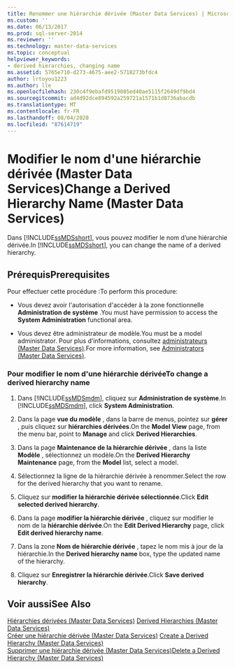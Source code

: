 ```yaml
---
title: Renommer une hiérarchie dérivée (Master Data Services) | Microsoft Docs
ms.custom: ''
ms.date: 06/13/2017
ms.prod: sql-server-2014
ms.reviewer: ''
ms.technology: master-data-services
ms.topic: conceptual
helpviewer_keywords:
- derived hierarchies, changing name
ms.assetid: 5765e710-d273-4675-aee2-5718273bfdc4
author: lrtoyou1223
ms.author: lle
ms.openlocfilehash: 230c4f9ebafd9519085ed40ae5115f2649df9bd4
ms.sourcegitcommit: ad4d92dce894592a259721a1571b1d8736abacdb
ms.translationtype: MT
ms.contentlocale: fr-FR
ms.lasthandoff: 08/04/2020
ms.locfileid: "87614719"
---
```

# <a name="change-a-derived-hierarchy-name-master-data-services"></a><span data-ttu-id="8ba1e-102">Modifier le nom d'une hiérarchie dérivée (Master Data Services)</span><span class="sxs-lookup"><span data-stu-id="8ba1e-102">Change a Derived Hierarchy Name (Master Data Services)</span></span>
  <span data-ttu-id="8ba1e-103">Dans [!INCLUDE[ssMDSshort](../includes/ssmdsshort-md.md)], vous pouvez modifier le nom d’une hiérarchie dérivée.</span><span class="sxs-lookup"><span data-stu-id="8ba1e-103">In [!INCLUDE[ssMDSshort](../includes/ssmdsshort-md.md)], you can change the name of a derived hierarchy.</span></span>  
  
## <a name="prerequisites"></a><span data-ttu-id="8ba1e-104">Prérequis</span><span class="sxs-lookup"><span data-stu-id="8ba1e-104">Prerequisites</span></span>  
 <span data-ttu-id="8ba1e-105">Pour effectuer cette procédure :</span><span class="sxs-lookup"><span data-stu-id="8ba1e-105">To perform this procedure:</span></span>  
  
-   <span data-ttu-id="8ba1e-106">Vous devez avoir l'autorisation d'accéder à la zone fonctionnelle **Administration de système** .</span><span class="sxs-lookup"><span data-stu-id="8ba1e-106">You must have permission to access the **System Administration** functional area.</span></span>  
  
-   <span data-ttu-id="8ba1e-107">Vous devez être administrateur de modèle.</span><span class="sxs-lookup"><span data-stu-id="8ba1e-107">You must be a model administrator.</span></span> <span data-ttu-id="8ba1e-108">Pour plus d’informations, consultez [administrateurs &#40;Master Data Services&#41;](administrators-master-data-services.md).</span><span class="sxs-lookup"><span data-stu-id="8ba1e-108">For more information, see [Administrators &#40;Master Data Services&#41;](administrators-master-data-services.md).</span></span>  
  
### <a name="to-change-a-derived-hierarchy-name"></a><span data-ttu-id="8ba1e-109">Pour modifier le nom d'une hiérarchie dérivée</span><span class="sxs-lookup"><span data-stu-id="8ba1e-109">To change a derived hierarchy name</span></span>  
  
1.  <span data-ttu-id="8ba1e-110">Dans [!INCLUDE[ssMDSmdm](../includes/ssmdsmdm-md.md)], cliquez sur **Administration de système**.</span><span class="sxs-lookup"><span data-stu-id="8ba1e-110">In [!INCLUDE[ssMDSmdm](../includes/ssmdsmdm-md.md)], click **System Administration**.</span></span>  
  
2.  <span data-ttu-id="8ba1e-111">Dans la page **vue du modèle** , dans la barre de menus, pointez sur **gérer** , puis cliquez sur **hiérarchies dérivées**.</span><span class="sxs-lookup"><span data-stu-id="8ba1e-111">On the **Model View** page, from the menu bar, point to **Manage** and click **Derived Hierarchies**.</span></span>  
  
3.  <span data-ttu-id="8ba1e-112">Dans la page **Maintenance de la hiérarchie dérivée** , dans la liste **Modèle** , sélectionnez un modèle.</span><span class="sxs-lookup"><span data-stu-id="8ba1e-112">On the **Derived Hierarchy Maintenance** page, from the **Model** list, select a model.</span></span>  
  
4.  <span data-ttu-id="8ba1e-113">Sélectionnez la ligne de la hiérarchie dérivée à renommer.</span><span class="sxs-lookup"><span data-stu-id="8ba1e-113">Select the row for the derived hierarchy that you want to rename.</span></span>  
  
5.  <span data-ttu-id="8ba1e-114">Cliquez sur **modifier la hiérarchie dérivée sélectionnée**.</span><span class="sxs-lookup"><span data-stu-id="8ba1e-114">Click **Edit selected derived hierarchy**.</span></span>  
  
6.  <span data-ttu-id="8ba1e-115">Dans la page **modifier la hiérarchie dérivée** , cliquez sur modifier le nom de la **hiérarchie dérivée**.</span><span class="sxs-lookup"><span data-stu-id="8ba1e-115">On the **Edit Derived Hierarchy** page, click **Edit derived hierarchy name**.</span></span>  
  
7.  <span data-ttu-id="8ba1e-116">Dans la zone **Nom de hiérarchie dérivée** , tapez le nom mis à jour de la hiérarchie.</span><span class="sxs-lookup"><span data-stu-id="8ba1e-116">In the **Derived hierarchy name** box, type the updated name of the hierarchy.</span></span>  
  
8.  <span data-ttu-id="8ba1e-117">Cliquez sur **Enregistrer la hiérarchie dérivée**.</span><span class="sxs-lookup"><span data-stu-id="8ba1e-117">Click **Save derived hierarchy**.</span></span>  
  
## <a name="see-also"></a><span data-ttu-id="8ba1e-118">Voir aussi</span><span class="sxs-lookup"><span data-stu-id="8ba1e-118">See Also</span></span>  
 <span data-ttu-id="8ba1e-119">[Hiérarchies dérivées &#40;Master Data Services&#41;](../../2014/master-data-services/derived-hierarchies-master-data-services.md) </span><span class="sxs-lookup"><span data-stu-id="8ba1e-119">[Derived Hierarchies &#40;Master Data Services&#41;](../../2014/master-data-services/derived-hierarchies-master-data-services.md) </span></span>  
 <span data-ttu-id="8ba1e-120">[Créer une hiérarchie dérivée &#40;Master Data Services&#41;](../../2014/master-data-services/create-a-derived-hierarchy-master-data-services.md) </span><span class="sxs-lookup"><span data-stu-id="8ba1e-120">[Create a Derived Hierarchy &#40;Master Data Services&#41;](../../2014/master-data-services/create-a-derived-hierarchy-master-data-services.md) </span></span>  
 [<span data-ttu-id="8ba1e-121">Supprimer une hiérarchie dérivée &#40;Master Data Services&#41;</span><span class="sxs-lookup"><span data-stu-id="8ba1e-121">Delete a Derived Hierarchy &#40;Master Data Services&#41;</span></span>](../../2014/master-data-services/delete-a-derived-hierarchy-master-data-services.md)  
  
  
